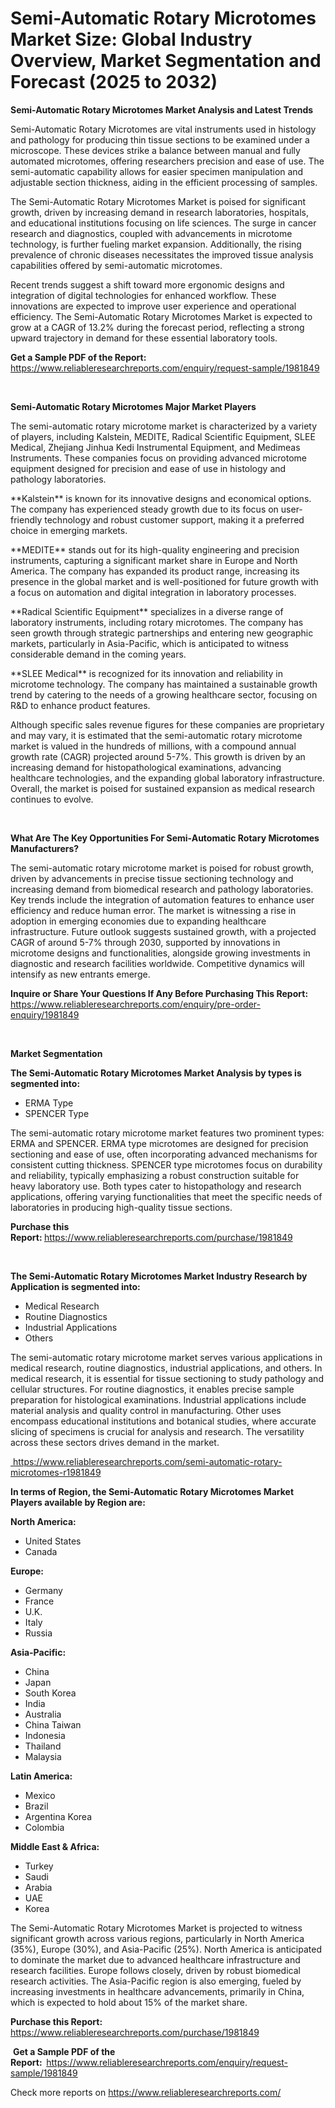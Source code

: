 <p><h1>Semi-Automatic Rotary Microtomes Market Size: Global Industry Overview, Market Segmentation and Forecast (2025 to 2032)</h1></p><p><strong>Semi-Automatic Rotary Microtomes Market Analysis and Latest Trends</strong></p>
<p><p>Semi-Automatic Rotary Microtomes are vital instruments used in histology and pathology for producing thin tissue sections to be examined under a microscope. These devices strike a balance between manual and fully automated microtomes, offering researchers precision and ease of use. The semi-automatic capability allows for easier specimen manipulation and adjustable section thickness, aiding in the efficient processing of samples.</p><p>The Semi-Automatic Rotary Microtomes Market is poised for significant growth, driven by increasing demand in research laboratories, hospitals, and educational institutions focusing on life sciences. The surge in cancer research and diagnostics, coupled with advancements in microtome technology, is further fueling market expansion. Additionally, the rising prevalence of chronic diseases necessitates the improved tissue analysis capabilities offered by semi-automatic microtomes.</p><p>Recent trends suggest a shift toward more ergonomic designs and integration of digital technologies for enhanced workflow. These innovations are expected to improve user experience and operational efficiency. The Semi-Automatic Rotary Microtomes Market is expected to grow at a CAGR of 13.2% during the forecast period, reflecting a strong upward trajectory in demand for these essential laboratory tools.</p></p>
<p><strong>Get a Sample PDF of the Report:&nbsp;</strong> <a href="https://www.reliableresearchreports.com/enquiry/request-sample/1981849?utm_campaign=2267&utm_medium=2&utm_source=Github&utm_content=ia&utm_term=02032025&utm_id=semi-automatic-rotary-microtomes">https://www.reliableresearchreports.com/enquiry/request-sample/1981849</a></p>
<p>&nbsp;</p>
<p><strong>Semi-Automatic Rotary Microtomes Major Market Players</strong></p>
<p><p>The semi-automatic rotary microtome market is characterized by a variety of players, including Kalstein, MEDITE, Radical Scientific Equipment, SLEE Medical, Zhejiang Jinhua Kedi Instrumental Equipment, and Medimeas Instruments. These companies focus on providing advanced microtome equipment designed for precision and ease of use in histology and pathology laboratories.</p><p>**Kalstein** is known for its innovative designs and economical options. The company has experienced steady growth due to its focus on user-friendly technology and robust customer support, making it a preferred choice in emerging markets. </p><p>**MEDITE** stands out for its high-quality engineering and precision instruments, capturing a significant market share in Europe and North America. The company has expanded its product range, increasing its presence in the global market and is well-positioned for future growth with a focus on automation and digital integration in laboratory processes.</p><p>**Radical Scientific Equipment** specializes in a diverse range of laboratory instruments, including rotary microtomes. The company has seen growth through strategic partnerships and entering new geographic markets, particularly in Asia-Pacific, which is anticipated to witness considerable demand in the coming years.</p><p>**SLEE Medical** is recognized for its innovation and reliability in microtome technology. The company has maintained a sustainable growth trend by catering to the needs of a growing healthcare sector, focusing on R&D to enhance product features.</p><p>Although specific sales revenue figures for these companies are proprietary and may vary, it is estimated that the semi-automatic rotary microtome market is valued in the hundreds of millions, with a compound annual growth rate (CAGR) projected around 5-7%. This growth is driven by an increasing demand for histopathological examinations, advancing healthcare technologies, and the expanding global laboratory infrastructure. Overall, the market is poised for sustained expansion as medical research continues to evolve.</p></p>
<p>&nbsp;</p>
<p><strong>What Are The Key Opportunities For Semi-Automatic Rotary Microtomes Manufacturers?</strong></p>
<p><p>The semi-automatic rotary microtome market is poised for robust growth, driven by advancements in precise tissue sectioning technology and increasing demand from biomedical research and pathology laboratories. Key trends include the integration of automation features to enhance user efficiency and reduce human error. The market is witnessing a rise in adoption in emerging economies due to expanding healthcare infrastructure. Future outlook suggests sustained growth, with a projected CAGR of around 5-7% through 2030, supported by innovations in microtome designs and functionalities, alongside growing investments in diagnostic and research facilities worldwide. Competitive dynamics will intensify as new entrants emerge.</p></p>
<p><strong>Inquire or Share Your Questions If Any Before Purchasing This Report:</strong> <a href="https://www.reliableresearchreports.com/enquiry/pre-order-enquiry/1981849?utm_campaign=2267&utm_medium=2&utm_source=Github&utm_content=ia&utm_term=02032025&utm_id=semi-automatic-rotary-microtomes">https://www.reliableresearchreports.com/enquiry/pre-order-enquiry/1981849</a></p>
<p>&nbsp;</p>
<p><strong>Market Segmentation</strong></p>
<p><strong>The Semi-Automatic Rotary Microtomes Market Analysis by types is segmented into:</strong></p>
<p><ul><li>ERMA Type</li><li>SPENCER Type</li></ul></p>
<p><p>The semi-automatic rotary microtome market features two prominent types: ERMA and SPENCER. ERMA type microtomes are designed for precision sectioning and ease of use, often incorporating advanced mechanisms for consistent cutting thickness. SPENCER type microtomes focus on durability and reliability, typically emphasizing a robust construction suitable for heavy laboratory use. Both types cater to histopathology and research applications, offering varying functionalities that meet the specific needs of laboratories in producing high-quality tissue sections.</p></p>
<p><strong>Purchase this Report:&nbsp;</strong><a href="https://www.reliableresearchreports.com/purchase/1981849?utm_campaign=2267&utm_medium=2&utm_source=Github&utm_content=ia&utm_term=02032025&utm_id=semi-automatic-rotary-microtomes">https://www.reliableresearchreports.com/purchase/1981849</a></p>
<p>&nbsp;</p>
<p><strong>The Semi-Automatic Rotary Microtomes Market Industry Research by Application is segmented into:</strong></p>
<p><ul><li>Medical Research</li><li>Routine Diagnostics</li><li>Industrial Applications</li><li>Others</li></ul></p>
<p><p>The semi-automatic rotary microtome market serves various applications in medical research, routine diagnostics, industrial applications, and others. In medical research, it is essential for tissue sectioning to study pathology and cellular structures. For routine diagnostics, it enables precise sample preparation for histological examinations. Industrial applications include material analysis and quality control in manufacturing. Other uses encompass educational institutions and botanical studies, where accurate slicing of specimens is crucial for analysis and research. The versatility across these sectors drives demand in the market.</p></p>
<p><a href="https://www.reliableresearchreports.com/semi-automatic-rotary-microtomes-r1981849?utm_campaign=2267&utm_medium=2&utm_source=Github&utm_content=ia&utm_term=02032025&utm_id=semi-automatic-rotary-microtomes">&nbsp;https://www.reliableresearchreports.com/semi-automatic-rotary-microtomes-r1981849</a></p>
<p><strong>In terms of Region, the Semi-Automatic Rotary Microtomes Market Players available by Region are:</strong></p>
<p>
    <p> <strong> North America: </strong>
        <ul>
            <li>United States</li>
            <li>Canada</li>
        </ul>
        </p> 
    <p> <strong> Europe: </strong>
        <ul>
            <li>Germany</li>
            <li>France</li>
            <li>U.K.</li>
            <li>Italy</li>
            <li>Russia</li>
        </ul>
        </p> 
    <p> <strong> Asia-Pacific: </strong>
        <ul>
            <li>China</li>
            <li>Japan</li>
            <li>South Korea</li>
            <li>India</li>
            <li>Australia</li>
            <li>China Taiwan</li>
            <li>Indonesia</li>
            <li>Thailand</li>
            <li>Malaysia</li>
        </ul>
        </p> 
    <p> <strong> Latin America: </strong>
        <ul>
            <li>Mexico</li>
            <li>Brazil</li>
            <li>Argentina Korea</li>
            <li>Colombia</li>
        </ul>
        </p> 
    <p> <strong> Middle East & Africa: </strong>
        <ul>
            <li>Turkey</li>
            <li>Saudi</li>
            <li>Arabia</li>
            <li>UAE</li>
            <li>Korea</li>
        </ul>
    </p>
    </p>
<p><p>The Semi-Automatic Rotary Microtomes Market is projected to witness significant growth across various regions, particularly in North America (35%), Europe (30%), and Asia-Pacific (25%). North America is anticipated to dominate the market due to advanced healthcare infrastructure and research facilities. Europe follows closely, driven by robust biomedical research activities. The Asia-Pacific region is also emerging, fueled by increasing investments in healthcare advancements, primarily in China, which is expected to hold about 15% of the market share.</p></p>
<p><strong>Purchase this Report: </strong><a href="https://www.reliableresearchreports.com/purchase/1981849?utm_campaign=2267&utm_medium=2&utm_source=Github&utm_content=ia&utm_term=02032025&utm_id=semi-automatic-rotary-microtomes">https://www.reliableresearchreports.com/purchase/1981849</a></p>
<p>&nbsp;<strong>Get a Sample PDF of the Report:&nbsp;&nbsp;</strong><a href="https://www.reliableresearchreports.com/enquiry/request-sample/1981849?utm_campaign=2267&utm_medium=2&utm_source=Github&utm_content=ia&utm_term=02032025&utm_id=semi-automatic-rotary-microtomes">https://www.reliableresearchreports.com/enquiry/request-sample/1981849</a></p>
<p><strong></strong></p>
<p>Check more reports on <a href="https://www.reliableresearchreports.com/?utm_campaign=2267&utm_medium=2&utm_source=Github&utm_content=ia&utm_term=02032025&utm_id=semi-automatic-rotary-microtomes">https://www.reliableresearchreports.com/</a></p>
